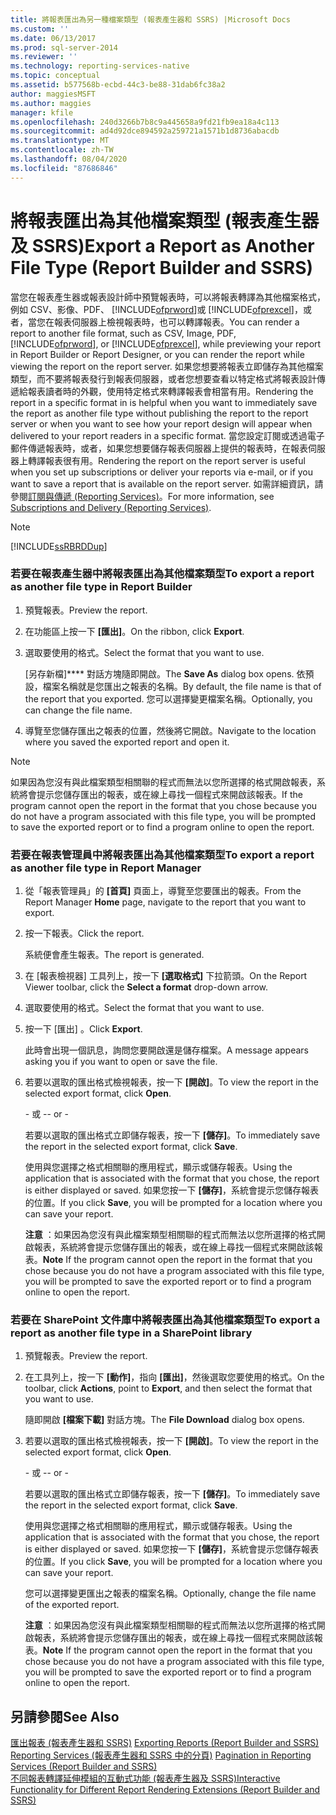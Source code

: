 ```yaml
---
title: 將報表匯出為另一種檔案類型 (報表產生器和 SSRS) |Microsoft Docs
ms.custom: ''
ms.date: 06/13/2017
ms.prod: sql-server-2014
ms.reviewer: ''
ms.technology: reporting-services-native
ms.topic: conceptual
ms.assetid: b577568b-ecbd-44c3-be88-31dab6fc38a2
author: maggiesMSFT
ms.author: maggies
manager: kfile
ms.openlocfilehash: 240d3266b7b8c9a445658a9fd21fb9ea18a4c113
ms.sourcegitcommit: ad4d92dce894592a259721a1571b1d8736abacdb
ms.translationtype: MT
ms.contentlocale: zh-TW
ms.lasthandoff: 08/04/2020
ms.locfileid: "87686846"
---
```

# <a name="export-a-report-as-another-file-type-report-builder-and-ssrs"></a><span data-ttu-id="e16a8-102">將報表匯出為其他檔案類型 (報表產生器及 SSRS)</span><span class="sxs-lookup"><span data-stu-id="e16a8-102">Export a Report as Another File Type (Report Builder and SSRS)</span></span>
  <span data-ttu-id="e16a8-103">當您在報表產生器或報表設計師中預覽報表時，可以將報表轉譯為其他檔案格式，例如 CSV、影像、PDF、 [!INCLUDE[ofprword](../includes/ofprword-md.md)]或 [!INCLUDE[ofprexcel](../includes/ofprexcel-md.md)]，或者，當您在報表伺服器上檢視報表時，也可以轉譯報表。</span><span class="sxs-lookup"><span data-stu-id="e16a8-103">You can render a report to another file format, such as CSV, Image, PDF, [!INCLUDE[ofprword](../includes/ofprword-md.md)], or [!INCLUDE[ofprexcel](../includes/ofprexcel-md.md)], while previewing your report in Report Builder or Report Designer, or you can render the report while viewing the report on the report server.</span></span> <span data-ttu-id="e16a8-104">如果您想要將報表立即儲存為其他檔案類型，而不要將報表發行到報表伺服器，或者您想要查看以特定格式將報表設計傳遞給報表讀者時的外觀，使用特定格式來轉譯報表會相當有用。</span><span class="sxs-lookup"><span data-stu-id="e16a8-104">Rendering the report in a specific format in is helpful when you want to immediately save the report as another file type without publishing the report to the report server or when you want to see how your report design will appear when delivered to your report readers in a specific format.</span></span> <span data-ttu-id="e16a8-105">當您設定訂閱或透過電子郵件傳遞報表時，或者，如果您想要儲存報表伺服器上提供的報表時，在報表伺服器上轉譯報表很有用。</span><span class="sxs-lookup"><span data-stu-id="e16a8-105">Rendering the report on the report server is useful when you set up subscriptions or deliver your reports via e-mail, or if you want to save a report that is available on the report server.</span></span> <span data-ttu-id="e16a8-106">如需詳細資訊，請參閱[訂閱與傳遞 &#40;Reporting Services&#41;](subscriptions/subscriptions-and-delivery-reporting-services.md)。</span><span class="sxs-lookup"><span data-stu-id="e16a8-106">For more information, see [Subscriptions and Delivery &#40;Reporting Services&#41;](subscriptions/subscriptions-and-delivery-reporting-services.md).</span></span>  
  
> [!NOTE]  
>  [!INCLUDE[ssRBRDDup](../includes/ssrbrddup-md.md)]  
  
### <a name="to-export-a-report-as-another-file-type-in-report-builder"></a><span data-ttu-id="e16a8-107">若要在報表產生器中將報表匯出為其他檔案類型</span><span class="sxs-lookup"><span data-stu-id="e16a8-107">To export a report as another file type in Report Builder</span></span>  
  
1.  <span data-ttu-id="e16a8-108">預覽報表。</span><span class="sxs-lookup"><span data-stu-id="e16a8-108">Preview the report.</span></span>  
  
2.  <span data-ttu-id="e16a8-109">在功能區上按一下 **[匯出]**。</span><span class="sxs-lookup"><span data-stu-id="e16a8-109">On the ribbon, click **Export**.</span></span>  
  
3.  <span data-ttu-id="e16a8-110">選取要使用的格式。</span><span class="sxs-lookup"><span data-stu-id="e16a8-110">Select the format that you want to use.</span></span>  
  
     <span data-ttu-id="e16a8-111">[另存新檔]\*\*\*\* 對話方塊隨即開啟。</span><span class="sxs-lookup"><span data-stu-id="e16a8-111">The **Save As** dialog box opens.</span></span> <span data-ttu-id="e16a8-112">依預設，檔案名稱就是您匯出之報表的名稱。</span><span class="sxs-lookup"><span data-stu-id="e16a8-112">By default, the file name is that of the report that you exported.</span></span> <span data-ttu-id="e16a8-113">您可以選擇變更檔案名稱。</span><span class="sxs-lookup"><span data-stu-id="e16a8-113">Optionally, you can change the file name.</span></span>  
  
4.  <span data-ttu-id="e16a8-114">導覽至您儲存匯出之報表的位置，然後將它開啟。</span><span class="sxs-lookup"><span data-stu-id="e16a8-114">Navigate to the location where you saved the exported report and open it.</span></span>  
  
> [!NOTE]  
>  <span data-ttu-id="e16a8-115">如果因為您沒有與此檔案類型相關聯的程式而無法以您所選擇的格式開啟報表，系統將會提示您儲存匯出的報表，或在線上尋找一個程式來開啟該報表。</span><span class="sxs-lookup"><span data-stu-id="e16a8-115">If the program cannot open the report in the format that you chose because you do not have a program associated with this file type, you will be prompted to save the exported report or to find a program online to open the report.</span></span>  
  
### <a name="to-export-a-report-as-another-file-type-in-report-manager"></a><span data-ttu-id="e16a8-116">若要在報表管理員中將報表匯出為其他檔案類型</span><span class="sxs-lookup"><span data-stu-id="e16a8-116">To export a report as another file type in Report Manager</span></span>  
  
1.  <span data-ttu-id="e16a8-117">從「報表管理員」的 **[首頁]** 頁面上，導覽至您要匯出的報表。</span><span class="sxs-lookup"><span data-stu-id="e16a8-117">From the Report Manager **Home** page, navigate to the report that you want to export.</span></span>  
  
2.  <span data-ttu-id="e16a8-118">按一下報表。</span><span class="sxs-lookup"><span data-stu-id="e16a8-118">Click the report.</span></span>  
  
     <span data-ttu-id="e16a8-119">系統便會產生報表。</span><span class="sxs-lookup"><span data-stu-id="e16a8-119">The report is generated.</span></span>  
  
3.  <span data-ttu-id="e16a8-120">在 [報表檢視器] 工具列上，按一下 **[選取格式]** 下拉箭頭。</span><span class="sxs-lookup"><span data-stu-id="e16a8-120">On the Report Viewer toolbar, click the **Select a format** drop-down arrow.</span></span>  
  
4.  <span data-ttu-id="e16a8-121">選取要使用的格式。</span><span class="sxs-lookup"><span data-stu-id="e16a8-121">Select the format that you want to use.</span></span>  
  
5.  <span data-ttu-id="e16a8-122">按一下 [匯出]  。</span><span class="sxs-lookup"><span data-stu-id="e16a8-122">Click **Export**.</span></span>  
  
     <span data-ttu-id="e16a8-123">此時會出現一個訊息，詢問您要開啟還是儲存檔案。</span><span class="sxs-lookup"><span data-stu-id="e16a8-123">A message appears asking you if you want to open or save the file.</span></span>  
  
6.  <span data-ttu-id="e16a8-124">若要以選取的匯出格式檢視報表，按一下 **[開啟]**。</span><span class="sxs-lookup"><span data-stu-id="e16a8-124">To view the report in the selected export format, click **Open**.</span></span>  
  
     <span data-ttu-id="e16a8-125">\- 或 -</span><span class="sxs-lookup"><span data-stu-id="e16a8-125">\- or -</span></span>  
  
     <span data-ttu-id="e16a8-126">若要以選取的匯出格式立即儲存報表，按一下 **[儲存]**。</span><span class="sxs-lookup"><span data-stu-id="e16a8-126">To immediately save the report in the selected export format, click **Save**.</span></span>  
  
     <span data-ttu-id="e16a8-127">使用與您選擇之格式相關聯的應用程式，顯示或儲存報表。</span><span class="sxs-lookup"><span data-stu-id="e16a8-127">Using the application that is associated with the format that you chose, the report is either displayed or saved.</span></span> <span data-ttu-id="e16a8-128">如果您按一下 **[儲存]**，系統會提示您儲存報表的位置。</span><span class="sxs-lookup"><span data-stu-id="e16a8-128">If you click **Save**, you will be prompted for a location where you can save your report.</span></span>  
  
     <span data-ttu-id="e16a8-129">**注意** ：如果因為您沒有與此檔案類型相關聯的程式而無法以您所選擇的格式開啟報表，系統將會提示您儲存匯出的報表，或在線上尋找一個程式來開啟該報表。</span><span class="sxs-lookup"><span data-stu-id="e16a8-129">**Note** If the program cannot open the report in the format that you chose because you do not have a program associated with this file type, you will be prompted to save the exported report or to find a program online to open the report.</span></span>  
  
### <a name="to-export-a-report-as-another-file-type-in-a-sharepoint-library"></a><span data-ttu-id="e16a8-130">若要在 SharePoint 文件庫中將報表匯出為其他檔案類型</span><span class="sxs-lookup"><span data-stu-id="e16a8-130">To export a report as another file type in a SharePoint library</span></span>  
  
1.  <span data-ttu-id="e16a8-131">預覽報表。</span><span class="sxs-lookup"><span data-stu-id="e16a8-131">Preview the report.</span></span>  
  
2.  <span data-ttu-id="e16a8-132">在工具列上，按一下 **[動作]**，指向 **[匯出]**，然後選取您要使用的格式。</span><span class="sxs-lookup"><span data-stu-id="e16a8-132">On the toolbar, click **Actions**, point to **Export**, and then select the format that you want to use.</span></span>  
  
     <span data-ttu-id="e16a8-133">隨即開啟 **[檔案下載]** 對話方塊。</span><span class="sxs-lookup"><span data-stu-id="e16a8-133">The **File Download** dialog box opens.</span></span>  
  
3.  <span data-ttu-id="e16a8-134">若要以選取的匯出格式檢視報表，按一下 **[開啟]**。</span><span class="sxs-lookup"><span data-stu-id="e16a8-134">To view the report in the selected export format, click **Open**.</span></span>  
  
     <span data-ttu-id="e16a8-135">\- 或 -</span><span class="sxs-lookup"><span data-stu-id="e16a8-135">\- or -</span></span>  
  
     <span data-ttu-id="e16a8-136">若要以選取的匯出格式立即儲存報表，按一下 **[儲存]**。</span><span class="sxs-lookup"><span data-stu-id="e16a8-136">To immediately save the report in the selected export format, click **Save**.</span></span>  
  
     <span data-ttu-id="e16a8-137">使用與您選擇之格式相關聯的應用程式，顯示或儲存報表。</span><span class="sxs-lookup"><span data-stu-id="e16a8-137">Using the application that is associated with the format that you chose, the report is either displayed or saved.</span></span> <span data-ttu-id="e16a8-138">如果您按一下 **[儲存]**，系統會提示您儲存報表的位置。</span><span class="sxs-lookup"><span data-stu-id="e16a8-138">If you click **Save**, you will be prompted for a location where you can save your report.</span></span>  
  
     <span data-ttu-id="e16a8-139">您可以選擇變更匯出之報表的檔案名稱。</span><span class="sxs-lookup"><span data-stu-id="e16a8-139">Optionally, change the file name of the exported report.</span></span>  
  
     <span data-ttu-id="e16a8-140">**注意** ：如果因為您沒有與此檔案類型相關聯的程式而無法以您所選擇的格式開啟報表，系統將會提示您儲存匯出的報表，或在線上尋找一個程式來開啟該報表。</span><span class="sxs-lookup"><span data-stu-id="e16a8-140">**Note** If the program cannot open the report in the format that you chose because you do not have a program associated with this file type, you will be prompted to save the exported report or to find a program online to open the report.</span></span>  
  
## <a name="see-also"></a><span data-ttu-id="e16a8-141">另請參閱</span><span class="sxs-lookup"><span data-stu-id="e16a8-141">See Also</span></span>  
 <span data-ttu-id="e16a8-142">[匯出報表 &#40;報表產生器和 SSRS&#41;](report-builder/export-reports-report-builder-and-ssrs.md) </span><span class="sxs-lookup"><span data-stu-id="e16a8-142">[Exporting Reports &#40;Report Builder and SSRS&#41;](report-builder/export-reports-report-builder-and-ssrs.md) </span></span>  
 <span data-ttu-id="e16a8-143">[Reporting Services &#40;報表產生器和 SSRS 中的分頁&#41;](report-design/pagination-in-reporting-services-report-builder-and-ssrs.md) </span><span class="sxs-lookup"><span data-stu-id="e16a8-143">[Pagination in Reporting Services &#40;Report Builder  and SSRS&#41;](report-design/pagination-in-reporting-services-report-builder-and-ssrs.md) </span></span>  
 [<span data-ttu-id="e16a8-144">不同報表轉譯延伸模組的互動式功能 &#40;報表產生器及 SSRS&#41;</span><span class="sxs-lookup"><span data-stu-id="e16a8-144">Interactive Functionality for Different Report Rendering Extensions &#40;Report Builder and SSRS&#41;</span></span>](report-builder/interactive-functionality-different-report-rendering-extensions.md)  
  
  
